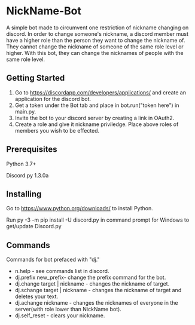 # NickName-Bot
A simple bot made to circumvent one restriction of nickname changing on discord. In order to change someone's nickname, a discord member must have a higher role than the person they want to change the nickname of. They cannot change the nickname of someone of the same role level or higher. With this bot, they can change the nicknames of people with the same role level.

## Getting Started
1) Go to https://discordapp.com/developers/applications/ and create an application for the discord bot.
2) Get a token under the Bot tab and place in bot.run("token here") in main.py.
3) Invite the bot to your discord server by creating a link in OAuth2.
4) Create a role and give it nickname priviledge. Place above roles of members you wish to be effected.

## Prerequisites
Python 3.7+ 

Discord.py 1.3.0a

## Installing
Go to https://www.python.org/downloads/ to install Python.

Run py -3 -m pip install -U discord.py in command prompt for Windows to get/update Discord.py

## Commands

Commands for bot prefaced with "dj."

- n.help \- see commands list in discord.
- dj.prefix new_prefix\- change the prefix command for the bot.
- dj.change target | nickname \- changes the nickname of target.
- dj.schange target | nickname \- changes the nickname of target and deletes your text.
- dj.achange nickname \- changes the nicknames of everyone in the server(with role lower than NickName bot).
- dj.self_reset \- clears your nickname.
